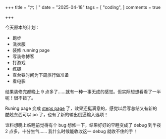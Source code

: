 +++
title = "六｜"
date = "2025-04-18"
tags = [
    "coding",
]
comments = true

+++

今天原本的计划：
- 跑步
- 洗衣服
- 装修 running page
- 写装修博客
- 打游戏
- 练腿
- 查台铁时间为下周旅行做准备
- 看电影

结果装修完都晚上 9 点多了……就有一种一事无成的感觉。但实际想想看看了一半呢！很不错了。

Runing page 变成 [steps page](https://steps.douchi.space?utm_source=daily) 了，效果还挺满意的，感觉以后写总结又有新的酷炫东西可以 po 了，也有了新的输出倒逼输入选项！

谁料想晚上临睡前觉得有个 bug 想修一下，结果好好的早睡变成了 debug 到半夜 2 点多，十分生气…… 我什么时候能收收这一 debug 就收不住的手！